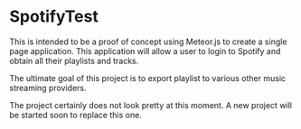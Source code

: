 # SpotifyTest
This is intended to be a proof of concept using Meteor.js to create a single page application.
This application will allow a user to login to Spotify and obtain all their playlists and tracks.

The ultimate goal of this project is to export playlist to various other music streaming providers.

The project certainly does not look pretty at this moment. A new project will be started soon to replace this one.
